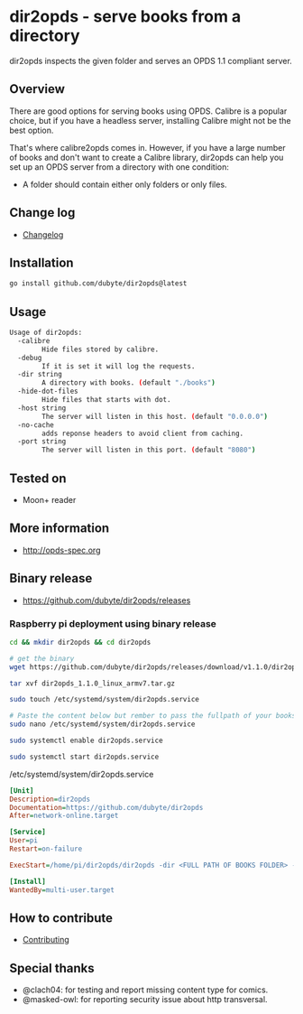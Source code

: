 # dir2opds - serve books from a directory

 dir2opds inspects the given folder and serves an OPDS 1.1 compliant server.

## Overview

There are good options for serving books using OPDS. Calibre is a popular
choice, but if you have a headless server, installing Calibre might not be
the best option.

That's where calibre2opds comes in. However, if you have a large number of
books and don't want to create a Calibre library, dir2opds can help you
set up an OPDS server from a directory with one condition:

- A folder should contain either only folders or only files.

## Change log

- [Changelog](CHANGELOG.md)

## Installation

```bash
go install github.com/dubyte/dir2opds@latest
```

## Usage

```bash
Usage of dir2opds:
  -calibre
        Hide files stored by calibre.
  -debug
        If it is set it will log the requests.
  -dir string
        A directory with books. (default "./books")
  -hide-dot-files
        Hide files that starts with dot.
  -host string
        The server will listen in this host. (default "0.0.0.0")
  -no-cache
        adds reponse headers to avoid client from caching.
  -port string
        The server will listen in this port. (default "8080")
```

## Tested on

- Moon+ reader

## More information

- <http://opds-spec.org>

## Binary release

- <https://github.com/dubyte/dir2opds/releases>

### Raspberry pi deployment using binary release

```bash
cd && mkdir dir2opds && cd dir2opds

# get the binary
wget https://github.com/dubyte/dir2opds/releases/download/v1.1.0/dir2opds_1.1.0_linux_armv7.tar.gz

tar xvf dir2opds_1.1.0_linux_armv7.tar.gz

sudo touch /etc/systemd/system/dir2opds.service

# Paste the content below but rember to pass the fullpath of your books in -dir
sudo nano /etc/systemd/system/dir2opds.service

sudo systemctl enable dir2opds.service

sudo systemctl start dir2opds.service
```

/etc/systemd/system/dir2opds.service

```ini
[Unit]
Description=dir2opds
Documentation=https://github.com/dubyte/dir2opds
After=network-online.target

[Service]
User=pi
Restart=on-failure

ExecStart=/home/pi/dir2opds/dir2opds -dir <FULL PATH OF BOOKS FOLDER> -port 8080

[Install]
WantedBy=multi-user.target
```

## How to contribute

- [Contributing](CONTRIBUTING.md)

## Special thanks

- @clach04: for testing and report missing content type for comics.
- @masked-owl: for reporting security issue about http transversal.
